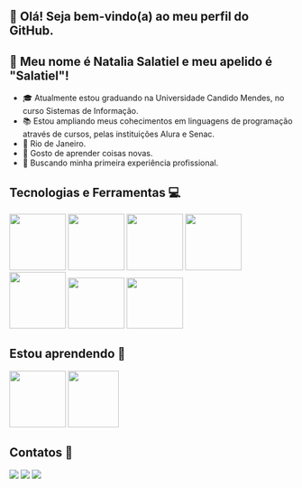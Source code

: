 ## 👋 Olá! Seja bem-vindo(a) ao meu perfil do GitHub.
## :raising_hand: Meu nome é Natalia Salatiel e meu apelido é "Salatiel"!



- :mortar_board: Atualmente estou graduando na Universidade Candido Mendes, no curso Sistemas de Informação.
- :books: Estou ampliando meus cohecimentos em linguagens de programação através de cursos, pelas instituições Alura e Senac.
- :pushpin: Rio de Janeiro.
- :dart: Gosto de aprender coisas novas.
- :mag_right: Buscando minha primeira experiência profissional.

## Tecnologias e Ferramentas :computer: 
<img src="https://cdn.jsdelivr.net/gh/devicons/devicon@latest/icons/html5/html5-original-wordmark.svg"  height="100px" width="100px" /> <img src="https://cdn.jsdelivr.net/gh/devicons/devicon@latest/icons/css3/css3-original-wordmark.svg" height="100px" width="100px" />  <img src="https://cdn.jsdelivr.net/gh/devicons/devicon@latest/icons/mysql/mysql-plain-wordmark.svg" height="100px" width="100px" />  <img src="https://cdn.jsdelivr.net/gh/devicons/devicon@latest/icons/git/git-plain-wordmark.svg" height="100px" width="100px"/> <img src="https://cdn.jsdelivr.net/gh/devicons/devicon@latest/icons/git/git-original-wordmark.svg" height="100px" width="100px"/>  <img src="https://cdn.jsdelivr.net/gh/devicons/devicon@latest/icons/github/github-original.svg" height="90px" width="100px" />     <img src="https://cdn.jsdelivr.net/gh/devicons/devicon@latest/icons/vscode/vscode-original-wordmark.svg"  height="90px" width="100px" /> 

## Estou aprendendo :brain:

<img src="https://cdn.jsdelivr.net/gh/devicons/devicon@latest/icons/python/python-original-wordmark.svg"  height="100px" width="100px" /> <img src="https://cdn.jsdelivr.net/gh/devicons/devicon@latest/icons/javascript/javascript-plain.svg" height="100px" width="90px" />

## Contatos :iphone:

<div>
<a href="https://instagram.com/ntsalatiel" target="_blank"><img loading="lazy" src="https://img.shields.io/badge/-Instagram-%23E4405F?style=for-the-badge&logo=instagram&logoColor=white" target="_blank"></a>
<a href = "mailto:ntlsalatieldev@gmail.com"><img loading="lazy" src="https://img.shields.io/badge/Gmail-D14836?style=for-the-badge&logo=gmail&logoColor=white" target="_blank"></a>
<a href="https://www.linkedin.com/in/natalia-salatiel-desenvolvedora-web" target="_blank"><img loading="lazy" src="https://img.shields.io/badge/-LinkedIn-%230077B5?style=for-the-badge&logo=linkedin&logoColor=white" target="_blank"></a>   
</div>  
